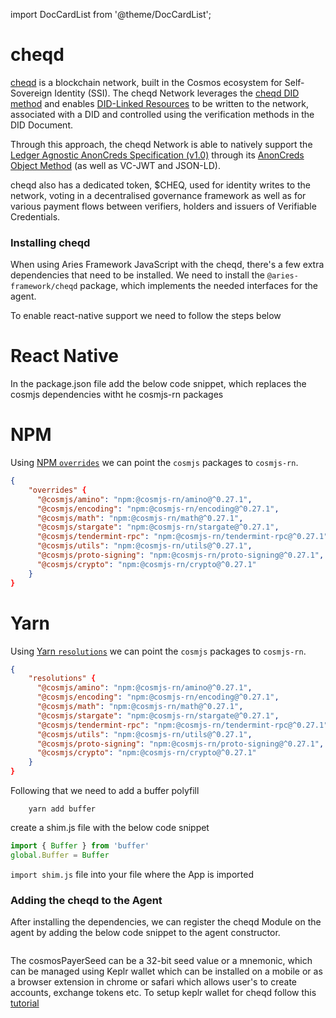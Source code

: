 import DocCardList from '@theme/DocCardList';

# cheqd

[cheqd](https://github.com/cheqd/sdk) is a blockchain network, built in the Cosmos ecosystem for Self-Sovereign Identity (SSI). The cheqd Network leverages the [cheqd DID method](https://docs.cheqd.io/identity/architecture/adr-list/adr-001-cheqd-did-method) and enables [DID-Linked Resources](https://docs.cheqd.io/identity/architecture/adr-list/adr-002-did-linked-resources) to be written to the network, associated with a DID and controlled using the verification methods in the DID Document.

Through this approach, the cheqd Network is able to natively support the [Ledger Agnostic AnonCreds Specification (v1.0)](https://hyperledger.github.io/anoncreds-spec/) through its [AnonCreds Object Method](https://docs.cheqd.io/identity/guides/anoncreds) (as well as VC-JWT and JSON-LD).

cheqd also has a dedicated token, $CHEQ, used for identity writes to the network, voting in a decentralised governance framework as well as for various payment flows between verifiers, holders and issuers of Verifiable Credentials.

### Installing cheqd

When using Aries Framework JavaScript with the cheqd, there's a few extra dependencies that need to be installed. We need to install the `@aries-framework/cheqd` package, which implements the needed interfaces for the agent.

To enable react-native support we need to follow the steps below

<DocCardList />

# React Native

In the package.json file add the below code snippet, which replaces the cosmjs dependencies witht he cosmjs-rn packages

<!--tabs-->

# NPM

Using [NPM `overrides`](https://docs.npmjs.com/cli/v9/configuring-npm/package-json#overrides) we can point the `cosmjs` packages to `cosmjs-rn`.

```json
{
    "overrides" {
      "@cosmjs/amino": "npm:@cosmjs-rn/amino@^0.27.1",
      "@cosmjs/encoding": "npm:@cosmjs-rn/encoding@^0.27.1",
      "@cosmjs/math": "npm:@cosmjs-rn/math@^0.27.1",
      "@cosmjs/stargate": "npm:@cosmjs-rn/stargate@^0.27.1",
      "@cosmjs/tendermint-rpc": "npm:@cosmjs-rn/tendermint-rpc@^0.27.1",
      "@cosmjs/utils": "npm:@cosmjs-rn/utils@^0.27.1",
      "@cosmjs/proto-signing": "npm:@cosmjs-rn/proto-signing@^0.27.1",
      "@cosmjs/crypto": "npm:@cosmjs-rn/crypto@^0.27.1"
    }
}
```

# Yarn

Using [Yarn `resolutions`](https://classic.yarnpkg.com/lang/en/docs/selective-version-resolutions/) we can point the `cosmjs` packages to `cosmjs-rn`.

```json
{
    "resolutions" {
      "@cosmjs/amino": "npm:@cosmjs-rn/amino@^0.27.1",
      "@cosmjs/encoding": "npm:@cosmjs-rn/encoding@^0.27.1",
      "@cosmjs/math": "npm:@cosmjs-rn/math@^0.27.1",
      "@cosmjs/stargate": "npm:@cosmjs-rn/stargate@^0.27.1",
      "@cosmjs/tendermint-rpc": "npm:@cosmjs-rn/tendermint-rpc@^0.27.1",
      "@cosmjs/utils": "npm:@cosmjs-rn/utils@^0.27.1",
      "@cosmjs/proto-signing": "npm:@cosmjs-rn/proto-signing@^0.27.1",
      "@cosmjs/crypto": "npm:@cosmjs-rn/crypto@^0.27.1"
    }
}
```

Following that we need to add a buffer polyfill

```console
    yarn add buffer
```

create a shim.js file with the below code snippet

```typescript
import { Buffer } from 'buffer'
global.Buffer = Buffer
```

`import shim.js` file into your file where the App is imported

<!--/tabs-->

### Adding the cheqd to the Agent

After installing the dependencies, we can register the cheqd Module on the agent by adding the below code snippet to the agent constructor.

<!--tabs-->

```typescript showLineNumbers set-up-cheqd.ts section-1

```

The cosmosPayerSeed can be a 32-bit seed value or a mnemonic, which can be managed using Keplr wallet which can be installed on a mobile or as a browser extension in chrome or safari which allows user's to create accounts, exchange tokens etc. To setup keplr wallet for cheqd follow this [tutorial](https://learn.cheqd.io/getting-set-up-on-cheqd/cheqd-supported-wallets/keplr-wallet)
